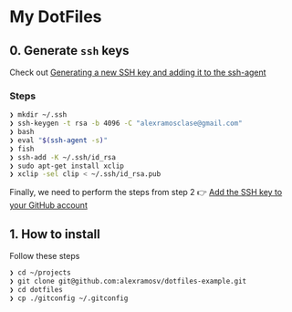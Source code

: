 # My DotFiles

## 0. Generate `ssh` keys

Check out [Generating a new SSH key and adding it to the ssh-agent](https://help.github.com/articles/generating-a-new-ssh-key-and-adding-it-to-the-ssh-agent)

### Steps

```sh
❯ mkdir ~/.ssh
❯ ssh-keygen -t rsa -b 4096 -C "alexramosclase@gmail.com"
❯ bash
❯ eval "$(ssh-agent -s)"
❯ fish
❯ ssh-add -K ~/.ssh/id_rsa
❯ sudo apt-get install xclip
❯ xclip -sel clip < ~/.ssh/id_rsa.pub
```

Finally, we need to perform the steps from step 2 👉 [Add the SSH key to your GitHub account](https://help.github.com/articles/adding-a-new-ssh-key-to-your-github-account)

## 1. How to install

Follow these steps

```sh
❯ cd ~/projects
❯ git clone git@github.com:alexramosv/dotfiles-example.git
❯ cd dotfiles
❯ cp ./gitconfig ~/.gitconfig
```
